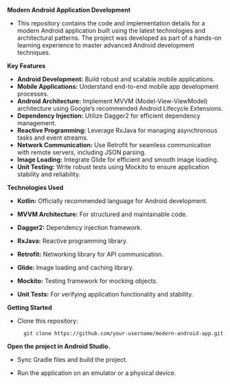 **Modern Android Application Development**

- This repository contains the code and implementation details for a modern Android application built using the latest technologies and architectural patterns. The project was developed as part of a hands-on learning experience to master advanced Android development techniques.

**Key Features**
- **Android Development:** Build robust and scalable mobile applications.
- **Mobile Applications:** Understand end-to-end mobile app development processes.
- **Android Architecture:** Implement MVVM (Model-View-ViewModel) architecture using Google’s recommended Android Lifecycle Extensions.
- **Dependency Injection:** Utilize Dagger2 for efficient dependency management.
- **Reactive Programming:** Leverage RxJava for managing asynchronous tasks and event streams.
- **Network Communication:** Use Retrofit for seamless communication with remote servers, including JSON parsing.
- **Image Loading:** Integrate Glide for efficient and smooth image loading.
- **Unit Testing:** Write robust tests using Mockito to ensure application stability and reliability.

**Technologies Used**

- **Kotlin:** Officially recommended language for Android development.

- **MVVM Architecture:** For structured and maintainable code.

- **Dagger2:** Dependency injection framework.

- **RxJava:** Reactive programming library.

- **Retrofit:** Networking library for API communication.

- **Glide:** Image loading and caching library.

- **Mockito:** Testing framework for mocking objects.

- **Unit Tests:** For verifying application functionality and stability.

**Getting Started**

- Clone this repository:

        git clone https://github.com/your-username/modern-android-app.git

**Open the project in Android Studio.**

- Sync Gradle files and build the project.

-  Run the application on an emulator or a physical device.
